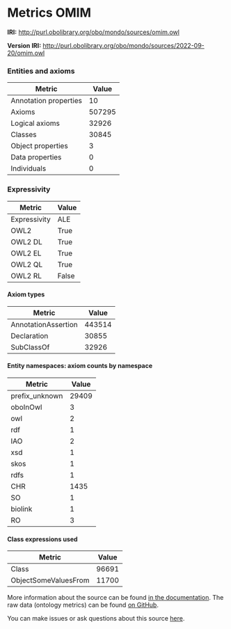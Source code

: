 # Metrics OMIM

**IRI:** http://purl.obolibrary.org/obo/mondo/sources/omim.owl

**Version IRI:** http://purl.obolibrary.org/obo/mondo/sources/2022-09-20/omim.owl

### Entities and axioms

| Metric | Value |
| ------ | ----- |
| Annotation properties | 10 |
| Axioms | 507295 |
| Logical axioms | 32926 |
| Classes | 30845 |
| Object properties | 3 |
| Data properties | 0 |
| Individuals | 0 |


### Expressivity

| Metric | Value |
| ------ | ----- |
| Expressivity | ALE |
| OWL2 | True |
| OWL2 DL | True |
| OWL2 EL | True |
| OWL2 QL | True |
| OWL2 RL | False |

#### Axiom types

| Metric | Value |
| ------ | ----- |
| AnnotationAssertion | 443514 |
| Declaration | 30855 |
| SubClassOf | 32926 |


#### Entity namespaces: axiom counts by namespace

| Metric | Value |
| ------ | ----- |
| prefix_unknown | 29409 |
| oboInOwl | 3 |
| owl | 2 |
| rdf | 1 |
| IAO | 2 |
| xsd | 1 |
| skos | 1 |
| rdfs | 1 |
| CHR | 1435 |
| SO | 1 |
| biolink | 1 |
| RO | 3 |


#### Class expressions used

| Metric | Value |
| ------ | ----- |
| Class | 96691 |
| ObjectSomeValuesFrom | 11700 |


More information about the source can be found [in the documentation](../sources.md). The raw data (ontology metrics) can be found [on GitHub](https://github.com/monarch-initiative/mondo-ingest/tree/main/src/ontology/metadata).

You can make issues or ask questions about this source [here](https://github.com/monarch-initiative/mondo-ingest/issues).

